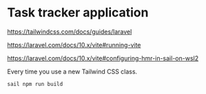 # Task tracker application

<https://tailwindcss.com/docs/guides/laravel>

<https://laravel.com/docs/10.x/vite#running-vite>

<https://laravel.com/docs/10.x/vite#configuring-hmr-in-sail-on-wsl2>

Every time you use a new Tailwind CSS class.

```sail npm run build```
